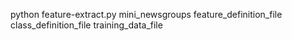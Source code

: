 
python feature-extract.py mini_newsgroups feature_definition_file class_definition_file training_data_file